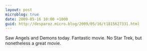 ```yaml
---
layout: post
microblog: true
date: 2009-05-16 10:00 +1000
guid: http://desparoz.micro.blog/2009/05/16/t1815627331.html
---
```

Saw Angels and Demons today. Fantastic movie. No Star Trek, but nonetheless a great movie.
